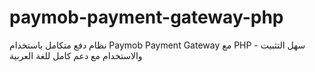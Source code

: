 # paymob-payment-gateway-php
نظام دفع متكامل باستخدام Paymob Payment Gateway مع PHP - سهل التثبيت والاستخدام مع دعم كامل للغة العربية
